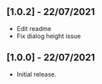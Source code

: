 ## [1.0.2] - 22/07/2021

* Edit readme
* Fix dialog height issue
## [1.0.0] - 22/07/2021

* Initial release.
